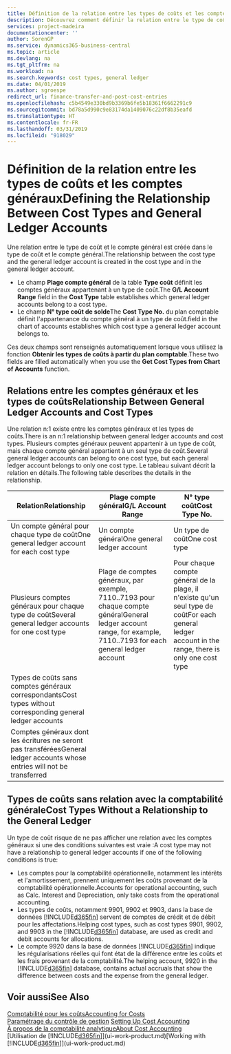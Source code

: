 ```yaml
---
title: Définition de la relation entre les types de coûts et les comptes généraux | Microsoft Docs
description: Découvrez comment définir la relation entre le type de coût et le compte général.
services: project-madeira
documentationcenter: ''
author: SorenGP
ms.service: dynamics365-business-central
ms.topic: article
ms.devlang: na
ms.tgt_pltfrm: na
ms.workload: na
ms.search.keywords: cost types, general ledger
ms.date: 04/01/2019
ms.author: sgroespe
redirect_url: finance-transfer-and-post-cost-entries
ms.openlocfilehash: c5b4549e330bd9b3369b6fe5b18361f6662291c9
ms.sourcegitcommit: bd78a5d990c9e83174da1409076c22df8b35eafd
ms.translationtype: HT
ms.contentlocale: fr-FR
ms.lasthandoff: 03/31/2019
ms.locfileid: "918029"
---
```

# <a name="defining-the-relationship-between-cost-types-and-general-ledger-accounts"></a><span data-ttu-id="4dfa0-103">Définition de la relation entre les types de coûts et les comptes généraux</span><span class="sxs-lookup"><span data-stu-id="4dfa0-103">Defining the Relationship Between Cost Types and General Ledger Accounts</span></span>
<span data-ttu-id="4dfa0-104">Une relation entre le type de coût et le compte général est créée dans le type de coût et le compte général.</span><span class="sxs-lookup"><span data-stu-id="4dfa0-104">The relationship between the cost type and the general ledger account is created in the cost type and in the general ledger account.</span></span>  

* <span data-ttu-id="4dfa0-105">Le champ **Plage compte général** de la table **Type coût** définit les comptes généraux appartenant à un type de coût.</span><span class="sxs-lookup"><span data-stu-id="4dfa0-105">The **G/L Account Range** field in the **Cost Type** table establishes which general ledger accounts belong to a cost type.</span></span>  
* <span data-ttu-id="4dfa0-106">Le champ **N° type coût de solde**</span><span class="sxs-lookup"><span data-stu-id="4dfa0-106">The **Cost Type No.**</span></span> <span data-ttu-id="4dfa0-107">du plan comptable définit l'appartenance du compte général à un type de coût.</span><span class="sxs-lookup"><span data-stu-id="4dfa0-107">field in the chart of accounts establishes which cost type a general ledger account belongs to.</span></span>  

<span data-ttu-id="4dfa0-108">Ces deux champs sont renseignés automatiquement lorsque vous utilisez la fonction **Obtenir les types de coûts à partir du plan comptable**.</span><span class="sxs-lookup"><span data-stu-id="4dfa0-108">These two fields are filled automatically when you use the **Get Cost Types from Chart of Accounts** function.</span></span>  

## <a name="relationship-between-general-ledger-accounts-and-cost-types"></a><span data-ttu-id="4dfa0-109">Relations entre les comptes généraux et les types de coûts</span><span class="sxs-lookup"><span data-stu-id="4dfa0-109">Relationship Between General Ledger Accounts and Cost Types</span></span>  
<span data-ttu-id="4dfa0-110">Une relation n:1 existe entre les comptes généraux et les types de coûts.</span><span class="sxs-lookup"><span data-stu-id="4dfa0-110">There is an n:1 relationship between general ledger accounts and cost types.</span></span> <span data-ttu-id="4dfa0-111">Plusieurs comptes généraux peuvent appartenir à un type de coût, mais chaque compte général appartient à un seul type de coût.</span><span class="sxs-lookup"><span data-stu-id="4dfa0-111">Several general ledger accounts can belong to one cost type, but each general ledger account belongs to only one cost type.</span></span> <span data-ttu-id="4dfa0-112">Le tableau suivant décrit la relation en détails.</span><span class="sxs-lookup"><span data-stu-id="4dfa0-112">The following table describes the details in the relationship.</span></span>  

|<span data-ttu-id="4dfa0-113">Relation</span><span class="sxs-lookup"><span data-stu-id="4dfa0-113">Relationship</span></span>|<span data-ttu-id="4dfa0-114">**Plage compte général**</span><span class="sxs-lookup"><span data-stu-id="4dfa0-114">**G/L Account Range**</span></span>|<span data-ttu-id="4dfa0-115">**N° type coût**</span><span class="sxs-lookup"><span data-stu-id="4dfa0-115">**Cost Type No.**</span></span>|  
|------------------|------------------------------------------------|-------------------------------------------|  
|<span data-ttu-id="4dfa0-116">Un compte général pour chaque type de coût</span><span class="sxs-lookup"><span data-stu-id="4dfa0-116">One general ledger account for each cost type</span></span>|<span data-ttu-id="4dfa0-117">Un compte général</span><span class="sxs-lookup"><span data-stu-id="4dfa0-117">One general ledger account</span></span>|<span data-ttu-id="4dfa0-118">Un type de coût</span><span class="sxs-lookup"><span data-stu-id="4dfa0-118">One cost type</span></span>|  
|<span data-ttu-id="4dfa0-119">Plusieurs comptes généraux pour chaque type de coût</span><span class="sxs-lookup"><span data-stu-id="4dfa0-119">Several general ledger accounts for one cost type</span></span>|<span data-ttu-id="4dfa0-120">Plage de comptes généraux, par exemple, 7110..7193 pour chaque compte général</span><span class="sxs-lookup"><span data-stu-id="4dfa0-120">General ledger account range, for example, 7110..7193 for each general ledger account</span></span>|<span data-ttu-id="4dfa0-121">Pour chaque compte général de la plage, il n'existe qu'un seul type de coût</span><span class="sxs-lookup"><span data-stu-id="4dfa0-121">For each general ledger account in the range, there is only one cost type</span></span>|  
|<span data-ttu-id="4dfa0-122">Types de coûts sans comptes généraux correspondants</span><span class="sxs-lookup"><span data-stu-id="4dfa0-122">Cost types without corresponding general ledger accounts</span></span>|<Empty>||  
|<span data-ttu-id="4dfa0-123">Comptes généraux dont les écritures ne seront pas transférées</span><span class="sxs-lookup"><span data-stu-id="4dfa0-123">General ledger accounts whose entries will not be transferred</span></span>||<Empty>|  

## <a name="cost-types-without-a-relationship-to-the-general-ledger"></a><span data-ttu-id="4dfa0-124">Types de coûts sans relation avec la comptabilité générale</span><span class="sxs-lookup"><span data-stu-id="4dfa0-124">Cost Types Without a Relationship to the General Ledger</span></span>  
<span data-ttu-id="4dfa0-125">Un type de coût risque de ne pas afficher une relation avec les comptes généraux si une des conditions suivantes est vraie :</span><span class="sxs-lookup"><span data-stu-id="4dfa0-125">A cost type may not have a relationship to general ledger accounts if one of the following conditions is true:</span></span>  

* <span data-ttu-id="4dfa0-126">Les comptes pour la comptabilité opérationnelle, notamment les intérêts et l'amortissement, prennent uniquement les coûts provenant de la comptabilité opérationnelle.</span><span class="sxs-lookup"><span data-stu-id="4dfa0-126">Accounts for operational accounting, such as Calc. Interest and Depreciation, only take costs from the operational accounting.</span></span>  
* <span data-ttu-id="4dfa0-127">Les types de coûts, notamment 9901, 9902 et 9903, dans la base de données [!INCLUDE[d365fin](includes/d365fin_md.md)] servent de comptes de crédit et de débit pour les affectations.</span><span class="sxs-lookup"><span data-stu-id="4dfa0-127">Helping cost types, such as cost types 9901, 9902, and 9903 in the [!INCLUDE[d365fin](includes/d365fin_md.md)] database, are used as credit and debit accounts for allocations.</span></span>  
* <span data-ttu-id="4dfa0-128">Le compte 9920 dans la base de données [!INCLUDE[d365fin](includes/d365fin_md.md)] indique les régularisations réelles qui font état de la différence entre les coûts et les frais provenant de la comptabilité.</span><span class="sxs-lookup"><span data-stu-id="4dfa0-128">The helping account, 9920 in the [!INCLUDE[d365fin](includes/d365fin_md.md)] database, contains actual accruals that show the difference between costs and the expense from the general ledger.</span></span>  

## <a name="see-also"></a><span data-ttu-id="4dfa0-129">Voir aussi</span><span class="sxs-lookup"><span data-stu-id="4dfa0-129">See Also</span></span>  
[<span data-ttu-id="4dfa0-130">Comptabilité pour les coûts</span><span class="sxs-lookup"><span data-stu-id="4dfa0-130">Accounting for Costs</span></span>](finance-manage-cost-accounting.md)  
<span data-ttu-id="4dfa0-131">[Paramétrage du contrôle de gestion](finance-set-up-cost-accounting.md) </span><span class="sxs-lookup"><span data-stu-id="4dfa0-131">[Setting Up Cost Accounting](finance-set-up-cost-accounting.md) </span></span>  
[<span data-ttu-id="4dfa0-132">À propos de la comptabilité analytique</span><span class="sxs-lookup"><span data-stu-id="4dfa0-132">About Cost Accounting</span></span>](finance-about-cost-accounting.md)  
<span data-ttu-id="4dfa0-133">[Utilisation de [!INCLUDE[d365fin](includes/d365fin_md.md)]](ui-work-product.md)</span><span class="sxs-lookup"><span data-stu-id="4dfa0-133">[Working with [!INCLUDE[d365fin](includes/d365fin_md.md)]](ui-work-product.md)</span></span>
